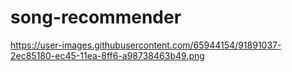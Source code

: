 # song-recommender
https://user-images.githubusercontent.com/65944154/91891037-2ec85180-ec45-11ea-8ff6-a98738463b49.png

